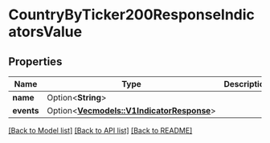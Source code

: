 # CountryByTicker200ResponseIndicatorsValue

## Properties

Name | Type | Description | Notes
------------ | ------------- | ------------- | -------------
**name** | Option<**String**> |  | [optional]
**events** | Option<[**Vec<models::V1IndicatorResponse>**](v1IndicatorResponse.md)> |  | [optional]

[[Back to Model list]](../README.md#documentation-for-models) [[Back to API list]](../README.md#documentation-for-api-endpoints) [[Back to README]](../README.md)



